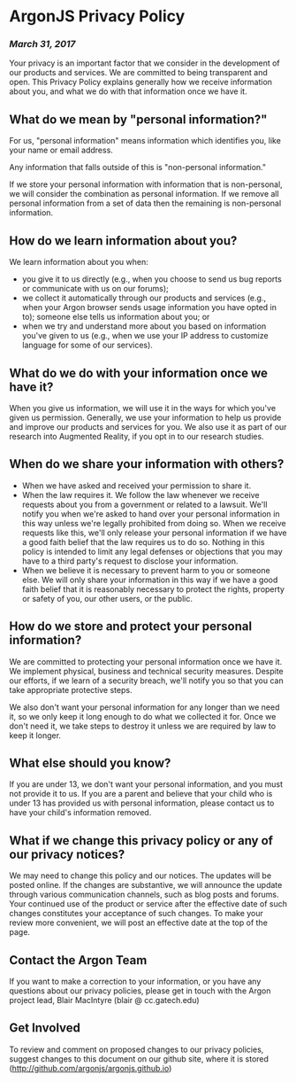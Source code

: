 # ArgonJS Privacy Policy
### _March 31, 2017_

Your privacy is an important factor that we consider in the development of our products and services. We are committed to being transparent and open. This Privacy Policy explains generally how we receive information about you, and what we do with that information once we have it.

## What do we mean by "personal information?"
For us, "personal information" means information which identifies you, like your name or email address.

Any information that falls outside of this is "non-personal information."

If we store your personal information with information that is non-personal, we will consider the combination as personal information. If we remove all personal information from a set of data then the remaining is non-personal information.

## How do we learn information about you?
We learn information about you when:

- you give it to us directly (e.g., when you choose to send us bug reports or communicate with us on our forums);
- we collect it automatically through our products and services (e.g., when your Argon browser sends usage information you have opted in to);
someone else tells us information about you; or
- when we try and understand more about you based on information you've given to us (e.g., when we use your IP address to customize language for some of our services).

## What do we do with your information once we have it?
When you give us information, we will use it in the ways for which you've given us permission. Generally, we use your information to help us provide and improve our products and services for you. We also use it as part of our research into Augmented Reality, if you opt in to our research studies.

## When do we share your information with others?

- When we have asked and received your permission to share it.
- When the law requires it. We follow the law whenever we receive requests about you from a government or related to a lawsuit. We'll notify you when we're asked to hand over your personal information in this way unless we're legally prohibited from doing so. When we receive requests like this, we'll only release your personal information if we have a good faith belief that the law requires us to do so. Nothing in this policy is intended to limit any legal defenses or objections that you may have to a third party's request to disclose your information.
- When we believe it is necessary to prevent harm to you or someone else. We will only share your information in this way if we have a good faith belief that it is reasonably necessary to protect the rights, property or safety of you, our other users, or the public.

## How do we store and protect your personal information?
We are committed to protecting your personal information once we have it. We implement physical, business and technical security measures. Despite our efforts, if we learn of a security breach, we'll notify you so that you can take appropriate protective steps.

We also don't want your personal information for any longer than we need it, so we only keep it long enough to do what we collected it for. Once we don't need it, we take steps to destroy it unless we are required by law to keep it longer.

## What else should you know?
If you are under 13, we don't want your personal information, and you must not provide it to us. If you are a parent and believe that your child who is under 13 has provided us with personal information, please contact us to have your child's information removed.

## What if we change this privacy policy or any of our privacy notices?
We may need to change this policy and our notices. The updates will be posted online. If the changes are substantive, we will announce the update through various communication channels, such as blog posts and forums. Your continued use of the product or service after the effective date of such changes constitutes your acceptance of such changes. To make your review more convenient, we will post an effective date at the top of the page.

## Contact the Argon Team
If you want to make a correction to your information, or you have any questions about our privacy policies, please get in touch with the Argon project lead, Blair MacIntyre (blair @ cc.gatech.edu)

## Get Involved
To review and comment on proposed changes to our privacy policies, suggest changes to this document on our github site, where it is stored (http://github.com/argonjs/argonjs.github.io)
